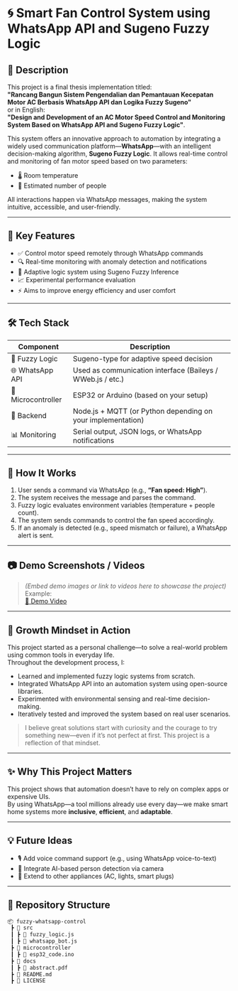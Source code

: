 # 🌀 Smart Fan Control System using WhatsApp API and Sugeno Fuzzy Logic

## 📌 Description

This project is a final thesis implementation titled:  
**"Rancang Bangun Sistem Pengendalian dan Pemantauan Kecepatan Motor AC Berbasis WhatsApp API dan Logika Fuzzy Sugeno"**  
or in English:  
**"Design and Development of an AC Motor Speed Control and Monitoring System Based on WhatsApp API and Sugeno Fuzzy Logic"**.

This system offers an innovative approach to automation by integrating a widely used communication platform—**WhatsApp**—with an intelligent decision-making algorithm, **Sugeno Fuzzy Logic**. It allows real-time control and monitoring of fan motor speed based on two parameters:

- 🌡️ Room temperature  
- 👥 Estimated number of people

All interactions happen via WhatsApp messages, making the system intuitive, accessible, and user-friendly.

---

## 🎯 Key Features

- ✅ Control motor speed remotely through WhatsApp commands  
- 🔍 Real-time monitoring with anomaly detection and notifications  
- 🧠 Adaptive logic system using Sugeno Fuzzy Inference  
- 📈 Experimental performance evaluation  
- ⚡ Aims to improve energy efficiency and user comfort  

---

## 🛠️ Tech Stack

| Component         | Description                                                |
|------------------|------------------------------------------------------------|
| 🧠 Fuzzy Logic    | Sugeno-type for adaptive speed decision                    |
| 🌐 WhatsApp API   | Used as communication interface (Baileys / WWeb.js / etc.) |
| 🔌 Microcontroller| ESP32 or Arduino (based on your setup)                    |
| 🔧 Backend        | Node.js + MQTT (or Python depending on your implementation)|
| 📊 Monitoring     | Serial output, JSON logs, or WhatsApp notifications        |

---

## 🚀 How It Works

1. User sends a command via WhatsApp (e.g., **“Fan speed: High”**).  
2. The system receives the message and parses the command.  
3. Fuzzy logic evaluates environment variables (temperature + people count).  
4. The system sends commands to control the fan speed accordingly.  
5. If an anomaly is detected (e.g., speed mismatch or failure), a WhatsApp alert is sent.  

---

## 📷 Demo Screenshots / Videos

> *(Embed demo images or link to videos here to showcase the project)*  
Example:  
[📼 Demo Video](https://drive.google.com/your-demo-video-link)

---

## 🌱 Growth Mindset in Action

This project started as a personal challenge—to solve a real-world problem using common tools in everyday life.  
Throughout the development process, I:

- Learned and implemented fuzzy logic systems from scratch.  
- Integrated WhatsApp API into an automation system using open-source libraries.  
- Experimented with environmental sensing and real-time decision-making.  
- Iteratively tested and improved the system based on real user scenarios.

> I believe great solutions start with curiosity and the courage to try something new—even if it’s not perfect at first. This project is a reflection of that mindset.

---

## ✨ Why This Project Matters

This project shows that automation doesn’t have to rely on complex apps or expensive UIs.  
By using WhatsApp—a tool millions already use every day—we make smart home systems more **inclusive**, **efficient**, and **adaptable**.

---

## 💡 Future Ideas

- 🎙️ Add voice command support (e.g., using WhatsApp voice-to-text)  
- 🎥 Integrate AI-based person detection via camera  
- 🔌 Extend to other appliances (AC, lights, smart plugs)

---

## 📁 Repository Structure

```bash
📦 fuzzy-whatsapp-control
 ┣ 📂 src
 ┃ ┣ 📜 fuzzy_logic.js
 ┃ ┣ 📜 whatsapp_bot.js
 ┣ 📂 microcontroller
 ┃ ┣ 📜 esp32_code.ino
 ┣ 📂 docs
 ┃ ┣ 📜 abstract.pdf
 ┣ 📜 README.md
 ┣ 📜 LICENSE
